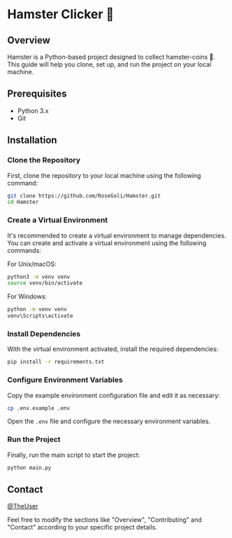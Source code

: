 # Hamster Clicker 🐹

## Overview
Hamster is a Python-based project designed to collect hamster-coins 🎉. This guide will help you clone, set up, and run the project on your local machine.

## Prerequisites
- Python 3.x
- Git

## Installation

### Clone the Repository
First, clone the repository to your local machine using the following command:

```sh
git clone https://github.com/RoseGoli/Hamster.git
cd Hamster
```

### Create a Virtual Environment
It's recommended to create a virtual environment to manage dependencies. You can create and activate a virtual environment using the following commands:

For Unix/macOS:
```sh
python3 -m venv venv
source venv/bin/activate
```

For Windows:
```sh
python -m venv venv
venv\Scripts\activate
```

### Install Dependencies
With the virtual environment activated, install the required dependencies:

```sh
pip install -r requirements.txt
```

### Configure Environment Variables
Copy the example environment configuration file and edit it as necessary:

```sh
cp .env.example .env
```

Open the `.env` file and configure the necessary environment variables.

### Run the Project
Finally, run the main script to start the project:

```sh
python main.py
```

## Contact
[@TheUser](https://t.me/TheUser)

Feel free to modify the sections like "Overview", "Contributing" and "Contact" according to your specific project details.
